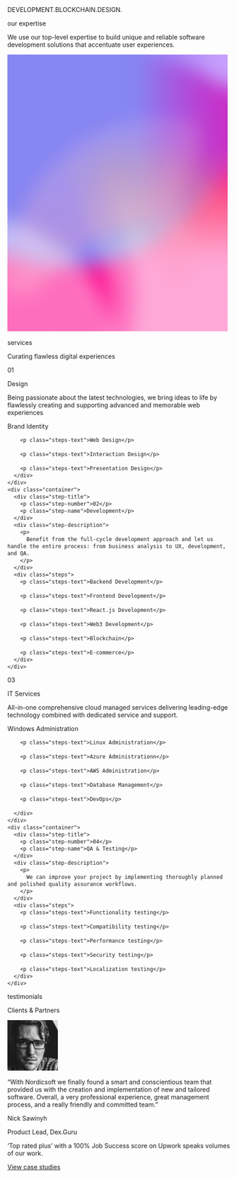 <section id="services">
  <div class="ticker-wrap">
    <div class="ticker">
      <div class="ticker__item">DEVELOPMENT.BLOCKCHAIN.DESIGN.</div>
    </div>
  </div>

  <div class="container">
    <div class="line"></div>
    <div class="service-col">
      <div class="h2-services main-header">
        <p class="h2-text">our expertise</p>
      </div>
      <div class="who-are-we">
        <p>
          We use our top-level expertise to build unique and reliable software development solutions that accentuate user experiences.
        </p>
      </div>
    </div>
    <div class="service-col">
      <div class="serices-image">
        <img
          src="/assets/images/services.png"
          width="498"
          height="625"
          alt=""
        />
      </div>
    </div>
  </div>
  <div class="container">
    <div class="h2-services">
      <p class="h2-text">services</p>
    </div>
  </div>
  <div class="container">
    <p class="h3-text">Curating flawless digital experiences</p>
  </div>
  <div class="step-container">
    <div class="container">
      <div class="step-title">
        <p class="step-number">01</p>
        <p class="step-name">Design</p>
      </div>
      <div class="step-description">
        <p>
          Being passionate about the latest technologies, we bring ideas to life by flawlessly creating and supporting advanced and memorable web experiences
        </p>
      </div>
      <div class="steps">
        <p class="steps-text">Brand Identity</p>

        <p class="steps-text">Web Design</p>

        <p class="steps-text">Interaction Design</p>

        <p class="steps-text">Presentation Design</p>
      </div>
    </div>
    <div class="container">
      <div class="step-title">
        <p class="step-number">02</p>
        <p class="step-name">Development</p>
      </div>
      <div class="step-description">
        <p>
          Benefit from the full-cycle development approach and let us handle the entire process: from business analysis to UX, development, and QA.
        </p>
      </div>
      <div class="steps">
        <p class="steps-text">Backend Development</p>

        <p class="steps-text">Frontend Development</p>

        <p class="steps-text">React.js Development</p>

        <p class="steps-text">Web3 Development</p>

        <p class="steps-text">Blockchain</p>

        <p class="steps-text">E-commerce</p>
      </div>
    </div>

  </div>
  <div class="step-container">
    <div class="container">
      <div class="step-title">
        <p class="step-number">03</p>
        <p class="step-name">IT Services</p>
      </div>
      <div class="step-description">
        <p>
          All-in-one comprehensive cloud managed services delivering leading-edge technology combined with dedicated service and support.
        </p>
      </div>
      <div class="steps">
        <p class="steps-text">Windows Administration</p>

        <p class="steps-text">Linux Administration</p>

        <p class="steps-text">Azure Administrationn</p>

        <p class="steps-text">AWS Administration</p>

        <p class="steps-text">Database Management</p>

        <p class="steps-text">DevOps</p>

      </div>
    </div>
    <div class="container">
      <div class="step-title">
        <p class="step-number">04</p>
        <p class="step-name">QA & Testing</p>
      </div>
      <div class="step-description">
        <p>
          We can improve your project by implementing thoroughly planned and polished quality assurance workflows.
        </p>
      </div>
      <div class="steps">
        <p class="steps-text">Functionality testing</p>

        <p class="steps-text">Compatibility testing</p>

        <p class="steps-text">Performance testing</p>

        <p class="steps-text">Security testing</p>

        <p class="steps-text">Localization testing</p>
      </div>
    </div>

  </div>
</section>
<section class="clients">
  <div class="container">
    <div class="h2-clients">
      <p class="h2-text">testimonials</p>
    </div>
  </div>
  <div class="container">
    <p class="h3-text">Clients & Partners</p>
    <div class="clients-testimonials">
      <div class="testimonial">
        <div class="container">
          <div class="testimonial-image">
            <img
              src="/assets/images/client.png"
              width="114"
              height="114"
              alt=""
            />
          </div>
          <div class="testimonial-description">
            <p>
              “With Nordicsoft we finally found a smart and conscientious team that provided us with the creation and implementation of new and tailored software. Overall, a very professional experience, great management process, and a really friendly and committed team.”
            </p>
            <div class="client-title">
              <p>Nick Sawinyh</p>
              <p>Product Lead, Dex.Guru</p>
            </div>
          </div>
        </div>
      </div>
    </div>
  </div>
</section>

<section id="get-in-touch">
  <div class="container">
    <p>‘Top rated plus’ with a 100% Job Success score on Upwork speaks volumes of our work.</p>
    <a class="get-in-touch-link" href="/get">View case studies</a>
  </div>
</section>
